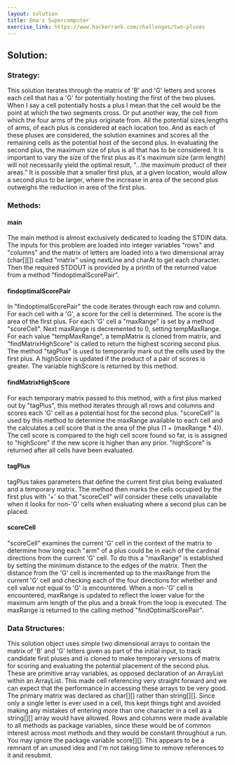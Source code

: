 ```yaml
---
layout: solution
title: Ema's Supercomputer
exercise_link: https://www.hackerrank.com/challenges/two-pluses
---
```

## Solution:
### Strategy:
This solution iterates through the matrix of 'B' and 'G' letters and scores each cell that has a 'G' for potentially hosting the first of the two pluses. When I say a cell potentially hosts a plus I mean that the cell would be the point at which the two segments cross. Or put another way, the cell from which the four arms of the plus originate from. All the potential sizes,lengths of arms, of each plus is considered at each location too. And as each of these pluses are considered, the solution examines and scores all the remaining cells as the potential host of the second plus. In evaluating the second plus, the maximum size of plus is all that has to be considered. It is important to vary the size of the first plus as it's maximum size (arm length) will not necessarily yield the optimal result, "...the maximum product of their areas." It is possible that a smaller first plus, at a given location, would allow a second plus to be larger, where the increase in area of the second plus outweighs the reduction in area of the first plus.
### Methods:
#### main
The main method is almost exclusively dedicated to loading the STDIN data. The inputs for this problem are loaded into integer variables "rows" and "columns" and the matrix of letters are loaded into a two dimensional array (char[][]) called "matrix" using nextLine and charAt to get each character. Then the required STDOUT is provided by a println of the returned value from a method "findoptimalScorePair".
#### findoptimalScorePair
In "findoptimalScorePair" the code iterates through each row and column. For each cell with a 'G', a score for the cell is determined. The score is the area of the first plus. For each 'G' cell a "maxRange" is set by a method "scoreCell". Next maxRange is decremented to 0, setting tempMaxRange. For each value "tempMaxRange", a tempMatrix is cloned from matrix, and "findMatrixHighScore" is called to return the highest scoring second plus. The method "tagPlus" is used to temporarily mark out the cells used by the first plus. A highScore is updated if the product of a pair of scores is greater. The variable highScore is returned by this method.
#### findMatrixHighScore
For each temporary matrix passed to this method, with a first plus marked out by "tagPlus", this method iterates through all rows and columns and scores each 'G' cell as a potential host for the second plus. "scoreCell" is used by this method to determine the maxRange available to each cell and the calculates a cell score that is the area of the plus (1 + (maxRange * 4)). The cell score is compared to the high cell score found so far, is is assigned to "highScore" if the new score is higher than any prior. "highScore" is returned after all cells have been evaluated.
#### tagPlus
tagPlus takes parameters that define the current first plus being evaluated and a temporary matrix. The method then marks the cells occupied by the first plus with '+' so that "scoreCell" will consider these cells unavailable when it looks for non-'G' cells when evaluating where a second plus can be placed.
#### scoreCell
"scoreCell" examines the current 'G' cell in the context of the matrix to determine how long each "arm" of a plus could be in each of the cardinal directions from the current 'G' cell. To do this a "maxRange" is established by setting the minimum distance to the edges of the matrix. Then the distance from the 'G' cell is incremented up to the maxRange from the current 'G' cell and checking each of the four directions for whether and cell value not equal to 'G' is encountered. When a non-'G' cell is encountered, maxRange is updated to reflect the lower value for the maximum arm length of the plus and a break from the loop is executed. The maxRange is returned to the calling method "findOptimalScorePair".
### Data Structures:
This solution object uses simple two dimensional arrays to contain the matrix of 'B' and 'G' letters given as part of the initial input, to track candidate first pluses and is cloned to make temporary versions of matrix for scoring and evaluating the potential placement of the second plus. These are primitive array variables, as opposed declaration of an ArrayList within an ArrayList. This made cell referencing very straight forward and we can expect that the performance in accessing these arrays to be very good. The primary matrix was declared as char[][] rather than string[][]. Since only a single letter is ever used in a cell, this kept things tight and avoided making any mistakes of entering more than one character in a cell as a string[][] array would have allowed.
Rows and columns were made available to all methods as package variables, since these would be of common interest across most methods and they would be constant throughout a run.
You may ignore the package variable score[][]. This appears to be a remnant of an unused idea and I'm not taking time to remove references to it and resubmit.
